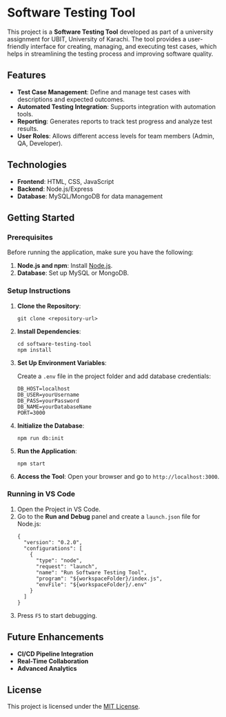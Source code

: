 <h1>Software Testing Tool</h1>
<p>This project is a <strong>Software Testing Tool</strong> developed as part of a university assignment for UBIT, University of Karachi. The tool provides a user-friendly interface for creating, managing, and executing test cases, which helps in streamlining the testing process and improving software quality.</p>

<h2>Features</h2>
<ul>
    <li><strong>Test Case Management</strong>: Define and manage test cases with descriptions and expected outcomes.</li>
    <li><strong>Automated Testing Integration</strong>: Supports integration with automation tools.</li>
    <li><strong>Reporting</strong>: Generates reports to track test progress and analyze test results.</li>
    <li><strong>User Roles</strong>: Allows different access levels for team members (Admin, QA, Developer).</li>
</ul>

<h2>Technologies</h2>
<ul>
    <li><strong>Frontend</strong>: HTML, CSS, JavaScript</li>
    <li><strong>Backend</strong>: Node.js/Express</li>
    <li><strong>Database</strong>: MySQL/MongoDB for data management</li>
</ul>

<h2>Getting Started</h2>

<h3>Prerequisites</h3>
<p>Before running the application, make sure you have the following:</p>
<ol>
    <li><strong>Node.js and npm</strong>: Install <a href="https://nodejs.org/">Node.js</a>.</li>
    <li><strong>Database</strong>: Set up MySQL or MongoDB.</li>
</ol>

<h3>Setup Instructions</h3>
<ol>
    <li><strong>Clone the Repository</strong>:
        <pre><code>git clone &lt;repository-url&gt;</code></pre>
    </li>
    <li><strong>Install Dependencies</strong>:
        <pre><code>cd software-testing-tool<br>npm install</code></pre>
    </li>
    <li><strong>Set Up Environment Variables</strong>:
        <p>Create a <code>.env</code> file in the project folder and add database credentials:</p>
        <pre><code>DB_HOST=localhost<br>DB_USER=yourUsername<br>DB_PASS=yourPassword<br>DB_NAME=yourDatabaseName<br>PORT=3000</code></pre>
    </li>
    <li><strong>Initialize the Database</strong>:
        <pre><code>npm run db:init</code></pre>
    </li>
    <li><strong>Run the Application</strong>:
        <pre><code>npm start</code></pre>
    </li>
    <li><strong>Access the Tool</strong>: Open your browser and go to <code>http://localhost:3000</code>.</li>
</ol>

<h3>Running in VS Code</h3>
<ol>
    <li>Open the Project in VS Code.</li>
    <li>Go to the <strong>Run and Debug</strong> panel and create a <code>launch.json</code> file for Node.js:
        <pre><code>{
  "version": "0.2.0",
  "configurations": [
    {
      "type": "node",
      "request": "launch",
      "name": "Run Software Testing Tool",
      "program": "${workspaceFolder}/index.js",
      "envFile": "${workspaceFolder}/.env"
    }
  ]
}</code></pre>
    </li>
    <li>Press <code>F5</code> to start debugging.</li>
</ol>

<h2>Future Enhancements</h2>
<ul>
    <li><strong>CI/CD Pipeline Integration</strong></li>
    <li><strong>Real-Time Collaboration</strong></li>
    <li><strong>Advanced Analytics</strong></li>
</ul>

<h2>License</h2>
<p>This project is licensed under the <a href="LICENSE">MIT License</a>.</p>

</body>
</html>
